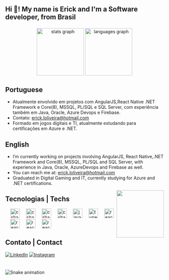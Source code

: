 <h2 align="left">Hi 👋! My name is Erick and I'm a Software developer, from Brasil</h2>

###

<div align="center">
  <img src="https://github-readme-stats.vercel.app/api?username=Exacttime&hide_title=false&hide_rank=false&show_icons=true&include_all_commits=true&count_private=true&disable_animations=false&theme=dark&locale=en&hide_border=false" height="150" alt="stats graph"  />
  <img src="https://github-readme-stats.vercel.app/api/top-langs?username=Exacttime&locale=en&hide_title=false&layout=compact&card_width=320&langs_count=5&theme=dark&hide_border=false" height="150" alt="languages graph"  />
</div>

###
## Portuguese

- Atualmente envolvido em projetos com AngularJS,React Native .NET Framework e Core(8), MSSQL, PL/SQL e SQL Server, com experiência também em Java, Oracle, Azure Devops e Firebase.
- Contato: erick.loliveira@hotmail.com
- Formado em jogos digitais e TI, atualmente estudando para certificações em Azure e .NET.
  
## English
- I’m currently working on projects involving AngularJS, React Native,.NET Framework and Core(8), MSSQL, PL/SQL and SQL Server, with experience in Java, Oracle, AzureDevops and Firebase as well.
- You can reach me at: erick.loliveira@hotmail.com
- Graduated in Digital Gaming and IT, currently studying for Azure and .NET certifications.

<img align="right" height="150" src="https://media1.tenor.com/m/5ry-200hErMAAAAd/hacker-hacker-man.gif"  />

###
## Tecnologias | Techs

<div align="left">
  <img width="12" />
  <img src="https://cdn.jsdelivr.net/gh/devicons/devicon/icons/csharp/csharp-original.svg" height="30" alt="csharp logo"  />
  <img width="12" />
  <img src="https://cdn.jsdelivr.net/gh/devicons/devicon@latest/icons/dotnetcore/dotnetcore-original.svg" height="30" alt="csharp logo"  />
  <img width="12" />
  <img src="https://cdn.jsdelivr.net/gh/devicons/devicon/icons/azure/azure-original.svg" height="30" alt="csharp logo"  />
  <img width="12" />
  <img src="https://cdn.jsdelivr.net/gh/devicons/devicon@latest/icons/azuresqldatabase/azuresqldatabase-original.svg" height="30" alt="csharp logo"  />
  <img width="12" />
  <img src="https://cdn.jsdelivr.net/gh/devicons/devicon/icons/javascript/javascript-original.svg" height="30" alt="javascript logo"  />
  <img width="12" />
  <img src="https://cdn.jsdelivr.net/gh/devicons/devicon/icons/typescript/typescript-original.svg" height="30" alt="typescript logo"  />
  <img width="12" />
  <img src="https://cdn.jsdelivr.net/gh/devicons/devicon/icons/react/react-original.svg" height="30" alt="react logo"  />
  <img width="12" />
  <img src="https://cdn.jsdelivr.net/gh/devicons/devicon@latest/icons/angularjs/angularjs-original.svg" height="30" alt="react logo"  />
  <img width="12" />
  <img src="https://cdn.jsdelivr.net/gh/devicons/devicon@latest/icons/java/java-original.svg" height="30" alt="react logo"  />
  <img width="12" />
  <img src="https://cdn.jsdelivr.net/gh/devicons/devicon@latest/icons/git/git-original.svg" height="30" alt="react logo"  />
</div>

###
## Contato | Contact

[![LinkedIn](https://custom-icon-badges.demolab.com/badge/LinkedIn-000?style=for-the-badge&logo=linkedin-white&logoColor=fff)](https://www.linkedin.com/in/erick-oliveira-lopes/)
[![Instagram](https://img.shields.io/badge/Instagram-000?style=for-the-badge&logo=instagram)](https://www.instagram.com/erick.olivlopes)

###

<br clear="both">

<img src="https://raw.githubusercontent.com/maurodesouza/maurodesouza/output/snake.svg" alt="Snake animation" />

###

